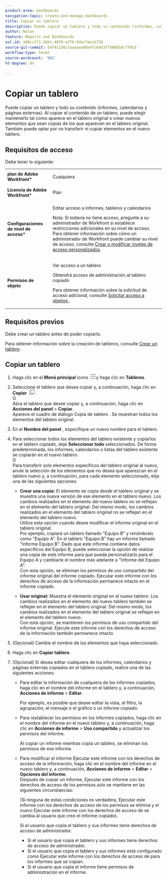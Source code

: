 ```yaml
---
product-area: dashboards
navigation-topic: create-and-manage-dashboards
title: Copiar un tablero
description: Puede copiar un tablero y todo su contenido (informes, calendarios y páginas externas). Al copiar el contenido de un tablero, puede elegir mantenerlo tal como aparece en el tablero original o crear nuevos elementos que sean copias de los que aparecen en el tablero original. También puede optar por no transferir ni copiar elementos en el nuevo tablero.
author: Nolan
feature: Reports and Dashboards
exl-id: a88cc171-2bb1-40f0-a778-8dac7eecb718
source-git-commit: 54f4c136cfaaaaaa90a4fc64d3ffd06816cff9cb
workflow-type: tm+mt
source-wordcount: '901'
ht-degree: 0%

---
```


# Copiar un tablero

Puede copiar un tablero y todo su contenido (informes, calendarios y páginas externas). Al copiar el contenido de un tablero, puede elegir mantenerlo tal como aparece en el tablero original o crear nuevos elementos que sean copias de los que aparecen en el tablero original. También puede optar por no transferir ni copiar elementos en el nuevo tablero.

## Requisitos de acceso

Debe tener lo siguiente:

<table style="table-layout:auto"> 
 <col> 
 <col> 
 <tbody> 
  <tr> 
   <td role="rowheader"><strong>plan de Adobe Workfront*</strong></td> 
   <td> <p>Cualquiera</p> </td> 
  </tr> 
  <tr> 
   <td role="rowheader"><strong>Licencia de Adobe Workfront*</strong></td> 
   <td> <p>Plan </p> </td> 
  </tr> 
  <tr> 
   <td role="rowheader"><strong>Configuraciones de nivel de acceso*</strong></td> 
   <td> <p>Editar acceso a informes, tableros y calendarios</p> <p>Nota: Si todavía no tiene acceso, pregunte a su administrador de Workfront si establece restricciones adicionales en su nivel de acceso. Para obtener información sobre cómo un administrador de Workfront puede cambiar su nivel de acceso, consulte <a href="../../../administration-and-setup/add-users/configure-and-grant-access/create-modify-access-levels.md" class="MCXref xref">Crear o modificar niveles de acceso personalizados</a>.</p> </td> 
  </tr> 
  <tr> 
   <td role="rowheader"><strong>Permisos de objeto</strong></td> 
   <td> <p>Ver acceso a un tablero</p> <p>Obtendrá acceso de administración al tablero copiado</p> <p>Para obtener información sobre la solicitud de acceso adicional, consulte <a href="../../../workfront-basics/grant-and-request-access-to-objects/request-access.md" class="MCXref xref">Solicitar acceso a objetos </a>.</p> </td> 
  </tr> 
 </tbody> 
</table>

## Requisitos previos

Debe crear un tablero antes de poder copiarlo.

Para obtener información sobre la creación de tableros, consulte [Crear un tablero](../../../reports-and-dashboards/dashboards/creating-and-managing-dashboards/create-dashboard.md).

## Copiar un tablero

1. Haga clic en el **Menú principal** icono ![](assets/main-menu-icon.png)y haga clic en **Tableros**.

1. Seleccione el tablero que desea copiar y, a continuación, haga clic en **Copiar** ![](assets/copy-icon.png).\
   O\
   Abra el tablero que desee copiar y, a continuación, haga clic en **Acciones del panel** > **Copiar**.\
   Aparece el cuadro de diálogo Copia de tablero . Se muestran todos los elementos del tablero original.

1. En el **Nombre del panel** , especifique un nuevo nombre para el tablero.
1. Para seleccionar todos los elementos del tablero existente y copiarlos en el tablero copiado, deje **Seleccionar todo** seleccionados. De forma predeterminada, los informes, calendarios o listas del tablero existente se copiarán en el nuevo tablero.\
   O\
   Para transferir solo elementos específicos del tablero original al nuevo, anule la selección de los elementos que no desea que aparezcan en el tablero nuevo y, a continuación, para cada elemento seleccionado, elija una de las siguientes opciones:

   * **Crear una copia:** El elemento se copia desde el tablero original y se muestra una nueva versión de ese elemento en el tablero nuevo. Los cambios realizados en el elemento del nuevo tablero no se reflejan en el elemento del tablero original. Del mismo modo, los cambios realizados en el elemento del tablero original no se reflejan en el elemento del tablero nuevo.\
      Utilice esta opción cuando desee modificar el informe original en el tablero original.\
      Por ejemplo, copiará un tablero llamado &quot;Equipo B&quot; y renómbralo como &quot;Equipo A&quot;. En el tablero &quot;Equipo B&quot; hay un informe llamado &quot;Informe Equipo B&quot;. Dado que este informe contiene datos específicos del Equipo B, puede seleccionar la opción de realizar una copia de este informe para que pueda personalizarlo para el Equipo A y cambiarle el nombre más adelante a &quot;Informe del Equipo A&quot;.\
      Con esta opción, se eliminan los permisos de uso compartido del informe original del informe copiado. Ejecutar este informe con los derechos de acceso de la información permanece intacto en el informe copiado.

   * **Usar original:** Muestra el elemento original en el nuevo tablero. Los cambios realizados en el elemento del nuevo tablero también se reflejan en el elemento del tablero original. Del mismo modo, los cambios realizados en el elemento del tablero original se reflejan en el elemento del tablero nuevo.\
      Con esta opción, se mantienen los permisos de uso compartido del informe original. Ejecute este informe con los derechos de acceso de la información también permanece intacto.

1. (Opcional) Cambie el nombre de los elementos que haya seleccionado.
1. Haga clic en **Copiar tablero**.
1. (Opcional) Si desea editar cualquiera de los informes, calendarios y páginas externas copiados en el tablero copiado, realice una de las siguientes acciones:

   * Para editar la información de cualquiera de los informes copiados, haga clic en el nombre del informe en el tablero y, a continuación, **Acciones de informe** > **Editar**.

      Por ejemplo, es posible que desee editar la vista, el filtro, la agrupación, el mensaje o el gráfico o un informe copiado.

   * Para restablecer los permisos en los informes copiados, haga clic en el nombre del informe en el nuevo tablero y, a continuación, haga clic en **Acciones de informe** > **Uso compartido** y actualizar los permisos del informe.

      Al copiar un informe mientras copia un tablero, se eliminan los permisos de ese informe.

   * Para modificar el informe Ejecutar este informe con los derechos de acceso de la información, haga clic en el nombre del informe en el nuevo tablero y, a continuación, **Acciones de informe** > **Editar** > **Opciones del informe**.\
      Después de copiar un informe, Ejecutar este informe con los derechos de acceso de los permisos solo se mantiene en las siguientes circunstancias:

      (Si ninguna de estas condiciones es verdadera, Ejecutar este informe con los derechos de acceso de los permisos se elimina y el nuevo Ejecutar este informe con los derechos de acceso de se cambia al usuario que creó el informe copiado).

      Si el usuario que copia el tablero y sus informes tiene derechos de acceso de administrador.

      * Si el usuario que copia el tablero y sus informes tiene derechos de acceso de administrador.
      * Si el usuario que copia el tablero y sus informes está configurado como Ejecutar este informe con los derechos de acceso de para los informes que se copian.
      * Si el usuario que copia el informe tiene permisos de administración en el informe.

